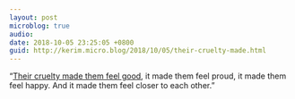```yaml
---
layout: post
microblog: true
audio: 
date: 2018-10-05 23:25:05 +0800
guid: http://kerim.micro.blog/2018/10/05/their-cruelty-made.html
---
```

“[Their cruelty made them feel good](https://www.theatlantic.com/ideas/archive/2018/10/the-cruelty-is-the-point/572104/), it made them feel proud, it made them feel happy. And it made them feel closer to each other.”
